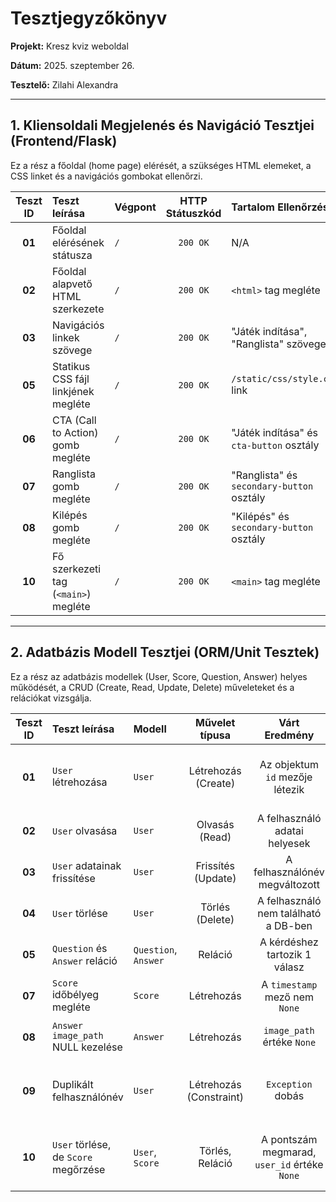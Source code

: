 # Tesztjegyzőkönyv

**Projekt:** Kresz kviz weboldal

**Dátum:** 2025. szeptember 26.

**Tesztelő:** Zilahi Alexandra

---

## 1. Kliensoldali Megjelenés és Navigáció Tesztjei (Frontend/Flask)

Ez a rész a főoldal (home page) elérését, a szükséges HTML elemeket, a CSS linket és a navigációs gombokat ellenőrzi.

| Teszt ID | Teszt leírása | Végpont | HTTP Státuszkód | Tartalom Ellenőrzés | Eredmény | Megjegyzés |
| :---: | :--- | :--- | :---: | :--- | :---: | :--- |
| **01** | Főoldal elérésének státusza | `/` | `200 OK` | N/A | **Sikeres** | A főoldal sikeresen betöltődik. |
| **02** | Főoldal alapvető HTML szerkezete | `/` | `200 OK` | `<html>` tag megléte | **Sikeres** | Ellenőrizve, hogy HTML-t ad vissza, nem template nevet. |
| **03** | Navigációs linkek szövege | `/` | `200 OK` | "Játék indítása", "Ranglista" szövegek | **Sikeres** | Helyes magyar szövegek megjelennek. |
| **05** | Statikus CSS fájl linkjének megléte | `/` | `200 OK` | `/static/css/style.css` link | **Sikeres** | A stíluslap be van illesztve a fejlécre. |
| **06** | CTA (Call to Action) gomb megléte | `/` | `200 OK` | "Játék indítása" és `cta-button` osztály | **Sikeres** | A fő akció gomb látható. |
| **07** | Ranglista gomb megléte | `/` | `200 OK` | "Ranglista" és `secondary-button` osztály | **Sikeres** | A másodlagos navigációs gomb látható. |
| **08** | Kilépés gomb megléte | `/` | `200 OK` | "Kilépés" és `secondary-button` osztály | **Sikeres** | A kijelentkezés/kilépés gomb látható. |
| **10** | Fő szerkezeti tag (`<main>`) megléte | `/` | `200 OK` | `<main>` tag megléte | **Sikeres** | A fő tartalom tag a helyén van. |

---

## 2. Adatbázis Modell Tesztjei (ORM/Unit Tesztek)

Ez a rész az adatbázis modellek (User, Score, Question, Answer) helyes működését, a CRUD (Create, Read, Update, Delete) műveleteket és a relációkat vizsgálja.

| Teszt ID | Teszt leírása | Modell | Művelet típusa | Várt Eredmény | Eredmény | Megjegyzés |
| :---: | :--- | :--- | :---: | :---: | :---: | :--- |
| **01** | `User` létrehozása | `User` | Létrehozás (Create) | Az objektum `id` mezője létezik | **Sikeres** | A felhasználó sikeresen létrejött a DB-ben. |
| **02** | `User` olvasása | `User` | Olvasás (Read) | A felhasználó adatai helyesek | **Sikeres** | |
| **03** | `User` adatainak frissítése | `User` | Frissítés (Update) | A felhasználónév megváltozott | **Sikeres** | |
| **04** | `User` törlése | `User` | Törlés (Delete) | A felhasználó nem található a DB-ben | **Sikeres** | |
| **05** | `Question` és `Answer` reláció | `Question`, `Answer` | Reláció | A kérdéshez tartozik 1 válasz | **Sikeres** | |
| **07** | `Score` időbélyeg megléte | `Score` | Létrehozás | A `timestamp` mező nem `None` | **Sikeres** | Pontszám rögzítés időbélyeggel. |
| **08** | `Answer` `image_path` NULL kezelése | `Answer` | Létrehozás | `image_path` értéke `None` | **Sikeres** | Az útvonal opcionális, ha nincs kép. |
| **09** | Duplikált felhasználónév | `User` | Létrehozás (Constraint) | `Exception` dobás | **Sikeres** | Az egyediségi (Unique) megszorítás érvényesül. |
| **10** | `User` törlése, de `Score` megőrzése | `User`, `Score` | Törlés, Reláció | A pontszám megmarad, `user_id` értéke `None` | **Sikeres** | Cascade delete beállítás ellenőrzése (SET NULL). |